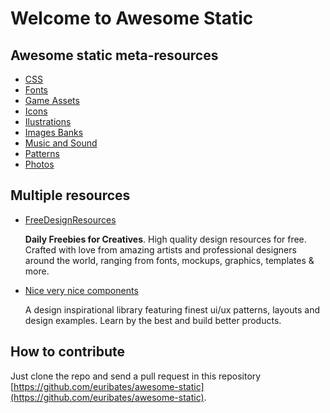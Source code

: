 # Welcome to Awesome Static

## Awesome static meta-resources

- [CSS](css.md)
- [Fonts](fonts.md)
- [Game Assets](game-assets.md)
- [Icons](icons.md)
- [Ilustrations](illustrations.md)
- [Images Banks](images.md)
- [Music and Sound](music.md)
- [Patterns](patterns.md)
- [Photos](photos.md)

## Multiple resources

- [FreeDesignResources](https://freedesignresources.net/)

  **Daily Freebies for Creatives**.  High quality design resources for
  free. Crafted with love from amazing artists and professional
  designers around the world, ranging from fonts, mockups, graphics,
  templates & more.

- [Nice very nice components](https://www.niceverynice.com/components)

  A design inspirational library featuring finest ui/ux patterns,
  layouts and design examples. Learn by the best and build better
  products.

## How to contribute

Just clone the repo and send a pull request in this repository
[https://github.com/euribates/awesome-static](https://github.com/euribates/awesome-static).
